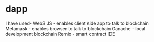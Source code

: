 # dapp
I have used-
Web3 JS - enables client side app to talk to blockchain
Metamask - enables browser to talk to blockchain
Ganache - local development blockchain
Remix - smart contract IDE
